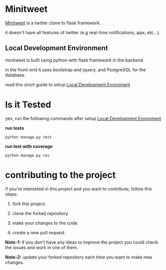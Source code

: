 # Minitweet

[Minitweet](http://minitweet.herokuapp.com) is a twitter clone to flask
framework.

it doesn't have all features of twitter (e.g real-time notifications, ajax, etc...).

## Local Development Environment

minitweet is built using python with flask framework in the backend.

in the front-end
it uses bootstrap and jquery. and PostgreSQL for the database.

read this short guide to setup [Local Development Enviroment](https://github.com/afaki077/minitweet/blob/master/local_Devleopment_Enviroment.md)


# Is it Tested
yes, run the following commands after setup [Local Development Enviroment](https://github.com/afaki077/minitweet/blob/master/local_Devleopment_Enviroment.md)


**run tests**

```
python manage.py test
```

**run test with coverage**

```
python manage.py cov
```

# contributing to the project
if you're interested in this project and you want to contribute, follow this steps:

1. fork this project.

2. clone the forked repository.

3. make your changes to the code.

4. create a new pull request.

**Note-1:** if you don't have any ideas to improve the project you could check the issues and work in one of them.

**Note-2:** update your forked repository each time you want to make new changes.

